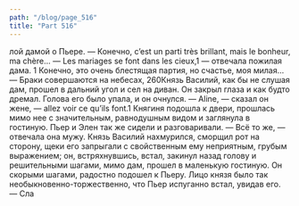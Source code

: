 ```yaml
---
path: "/blog/page_516"
title: "Part 516"
---
```


лой дамой о Пьере.
— Конечно, c’est un parti très brillant, mais le bonheur, ma chère...
— Les mariages se font dans les cieux,1 — отвечала пожилая дама.
1 Конечно, это очень блестящая партия, но счастье, моя милая... — Браки совершаются на небесах,
260Князь Василий, как бы не слушая дам, прошел в дальний угол и сел на диван. Он закрыл глаза и как будто дремал. Голова его было упала, и он очнулся.
— Aline, — сказал он жене, — allez voir ce qu’ils font.1
Княгиня подошла к двери, прошлась мимо нее с значительным, равнодушным видом и заглянула в гостиную. Пьер и Элен так же сидели и разговаривали.
— Всё то же, — отвечала она мужу.
Князь Василий нахмурился, сморщил рот на сторону, щеки его запрыгали с свойственным ему неприятным, грубым выражением; он, встряхнувшись, встал, закинул назад голову и решительными шагами, мимо дам, прошел в маленькую гостиную. Он скорыми шагами, радостно подошел к Пьеру. Лицо князя было так необыкновенно-торжественно, что Пьер испуганно встал, увидав его.
— Сла
